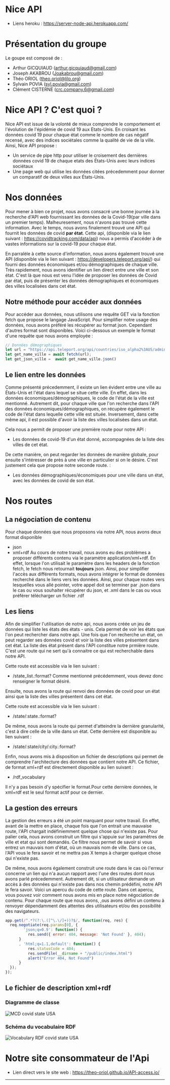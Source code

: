 # Nice API

- Liens heroku : https://server-node-api.herokuapp.com/

# Présentation du groupe

Le goupe est composé de :

- Arthur GICQUIAUD (arthur.gicquiaud@gmail.com)
- Joseph AKABROU (Joakabrou@gmail.com)
- Théo ORIOL (theo.oriol@lilo.org)
- Sylvain POVIA (syl.povia@gmail.com)
- Clément CISTERNE (crc.company.6@gmail.com)

# Nice API ? C'est quoi ?


Nice API est issue de la volonté de mieux comprendre le comportement et l'évolution de l'épidémie de covid 19 aux Etats-Unis. En croisant les données covid 19 pour chaque état comme le nombre de cas négatif recensé, avec des indices sociétales comme la qualité de vie de la ville. Ainsi, Nice API propose : 
- Un service de pipe http pour utiliser le croisement des dernières données covid 19 de chaque etats des États-Unis avec leurs indices sociétaux
- Une page web qui utilise les données citées précedemment pour donner un comparatif de deux villes aux États-Unis.

# Nos données
Pour mener à bien ce projet, nous avons consacré une bonne journée à la recherche d'API web fournissant les données de la Covid-19(par ville dans un premier temps). Malheuresement, nous n'avons pas trouvé cette information. Avec le temps, nous avons finalement trouvé une API qui fournit les données de covid <b>par état</b>. Cette api, (disponible via le lien suivant : https://covidtracking.com/data/api) nous a permis d'accéder à de vastes informations sur la covid-19 pour chaque état.

En parralèle à cette source d'information, nous avons également trouvé une API (disponible via le lien suivant : https://developers.teleport.org/api/) qui fourni des données économiques et/ou démographiques de chaque ville. Très rapidement, nous avons identifier un lien direct entre une ville et son état. C'est là que nous est venu l'idée de proposer les données de Covid par état, puis de présenter les données démographiques et économiques des villes localisées dans cet état. 

## Notre méthode pour accéder aux données
Pour accéder aux données, nous utilisons une requête GET via la fonction fetch que propose le langage JavaScript. Pour simplifier notre usage des données, nous avons préféré les récupérer au format json. Cependant d'autres format sont disponibles. Voici ci-dessous un exemple le format d'une requête que nous avons employée  : 

```javascript
// Données démographiques
let url = "https://api.teleport.org/api/countries/iso_alpha2%3AUS/admin1_divisions/geonames%3A"+state_id+"/cities/";
let get_name_ville = await fetch(url);
let get_json_ville =  await get_name_ville.json()
```
## Le lien entre les données
Comme présenté précedemment, il existe un lien évident entre une ville au  États-Unis et l'état dans lequel se situe cette ville. En effet, dans les données économiques/démographiques, le code de l'état de la ville est mentionné. Autrement dit, pour chaque ville que l'on recherche dans l'API des données économiques/démographiques, on récupère également le code de l'état dans lequelle cette ville est située. Inversement, dans cette même api, il est possible d'avoir la liste des villes localisées dans un état.

Cela nous a permit de proposer une première route pour notre API : 
- Les données de covid-19 d'un état donné, accompagnées de la liste des villes de cet état.

De cette manière, on peut regarder les données de manière globale, pour ensuite s'intéresser de près à une ville en particulier si on le désire. C'est justement cela que propose notre seconde route. :
- Les données démographiques/économiques pour une ville dans un état, avec les données de covid de son état.

# Nos routes

## La négociation de contenu
Pour chaque données que nous proposons via notre API, nous avons deux format disponible 
  - json 
  - xml+rdf
Au cours de notre travail, nous avons eu des problèmes a proposer différents contenu via le paramètre application/xml+rdf. En effet, lorsque l'on utilisait le paramètre dans les headers de la fonction fetch, le fetch nous retournait <b>toujours</b> json. Ainsi, pour simplifier l'accès aux différents formats, nous avons intégrer le format de données recherché dans le liens vers les données. Ainsi, pour chaque routes vers lesquelles vous allé pointer, votre appel doit se terminer par .json dans le cas ou vous souhaiter récupérer du json, et .xml dans le cas ou vous préférer télécharger un fichier .rdf
## Les liens

Afin de simplifier l'utilisation de notre api, nous avons créée un jeu de données qui liste les états des états - unis. Cela permet de voir les états que l'on peut rechercher dans notre api. Une fois que l'on recherche un état, on peut regarder ses données covid et voir la liste des villes présentent dans cet état.
La liste des état présent dans l'API constitue notre prmière route. C'est une route qui ne sert qu'à connaitre ce qui est recherchable dans notre API.

Cette route est accessible via le lien suivant :
- /state_list.:format?
Comme mentionné précédemment, vous devez donc renseigner le format désiré.

Ensuite, nous avons la route qui renvoi des données de covid pour un état ainsi que la liste des villes présentent dans cet état.

Cette route est accessible via le lien suivant :
- /state/:state.:format?

De même, nous avons la route qui permet d'atteindre la dernière granularité, c'est à dire celle de la ville dans un état. Cette dernière est disponible au lien suivant :
- /state/:state/city/:city.:format?

Enfin, nous avons mis à disposition un fichier de descriptions qui permet de comprendre l'architecture des données que contient notre API. Ce fichier, de format xml+rdf est directement disponible au lien suivant : 
- /rdf_vocabulary

Il n'y a pas besoin d'y spécifier le format.Pour cette dernière données, le xml+rdf est le seul format actif pour ce dernier.
## La gestion des erreurs
La gestion des erreurs a été un point marquant pour notre travail. En effet, avant de la mettre en place, chaque fois que l'on entrait une mauvaise route, l'API chargait indéfiniemment quelque chose qui n'existe pas. Pour palier cela, nous avons construit un filtre qui s'appuie sur les paramètres de ville et etat qui sont demandés. Ce filtre nous permet de savoir si vous entrez un mauvais nom d'état, où un mauvais nom de ville. Dans ce cas, l'API vous le fera savoir et ne mettra pas X temps à charger quelque chose qui n'existe pas.

De même, nous avons également construit une route dans le cas où l'erreur concerne un lien qui n'a aucun rapport avec l'une des routes dont nous avons parlé précedemment. Autrement dit, si un utilisateur demande un accès à des données qui n'existe pas dans nos chemin prédéfini, notre API le fera savoir. Voici un apercu du code de cette route. Dans cet apercu, vous pouvez voir comment nous avons mis en place notre négociation de contenu. Pour chaque route que nous avons, ,ous avons défini un contenu à renvoyer dépendamment des attentes des utilisateurs et/ou des possibilité des navigateurs.

```javascript
app.get(/^.*?(?:\.([^\.\/]+))?$/, function(req, res) {
  req.negotiate(req.params[0], {
        'json;q=0.9': function() {
          res.send({ error: 404, message: 'Not Found' }, 404);
      }
      , 'html;q=1.1,default': function() {
          res.statusCode = 404;
          res.sendFile(__dirname + "/public/index.html")
          alert("Error 404, Not Found")
      }
  });
});
```
## Le fichier de description xml+rdf

### Diagramme de classe
![MCD covid state USA](https://github.com/theo-oriol/coursUM320202021-M2/blob/clem2/rdf/img/MCD%20open%20data%20covid%20USA.png)

### Schéma du vocabulaire RDF
![Vocabulary RDF covid state USA](https://github.com/theo-oriol/coursUM320202021-M2/blob/clem2/rdf/img/RDF%20open%20data%20covid%20USA.png)

# Notre site consommateur de l'Api


- Lien direct vers le site web : https://theo-oriol.github.io/API-access.io/
---
